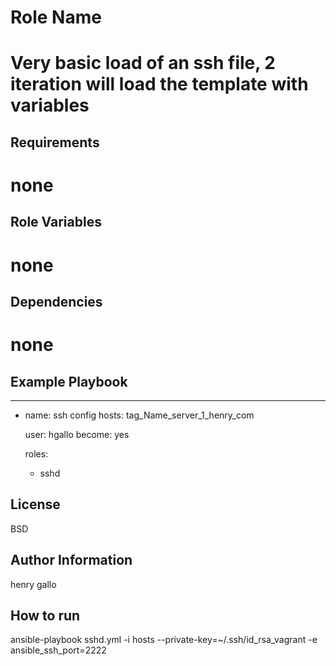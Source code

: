 Role Name
=========

Very basic load of an ssh file, 2 iteration will load the template with variables
=======

Requirements
------------

none
=======

Role Variables
--------------

none
=======


Dependencies
------------


none
=======


Example Playbook
----------------

---
- name: ssh config
  hosts: tag_Name_server_1_henry_com

  user: hgallo
  become: yes

  roles:
  - sshd


License
-------

BSD


Author Information
------------------
henry gallo

How to run
-----------------
ansible-playbook sshd.yml -i hosts --private-key=~/.ssh/id_rsa_vagrant -e ansible_ssh_port=2222
